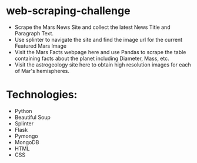 # web-scraping-challenge
- Scrape the Mars News Site and collect the latest News Title and Paragraph Text. 
- Use splinter to navigate the site and find the image url for the current Featured Mars Image 
- Visit the Mars Facts webpage here and use Pandas to scrape the table containing facts about the planet including Diameter, Mass, etc.
- Visit the astrogeology site here to obtain high resolution images for each of Mar's hemispheres.

# Technologies:
- Python
- Beautiful Soup
- Splinter
- Flask
- Pymongo
- MongoDB
- HTML
- CSS

